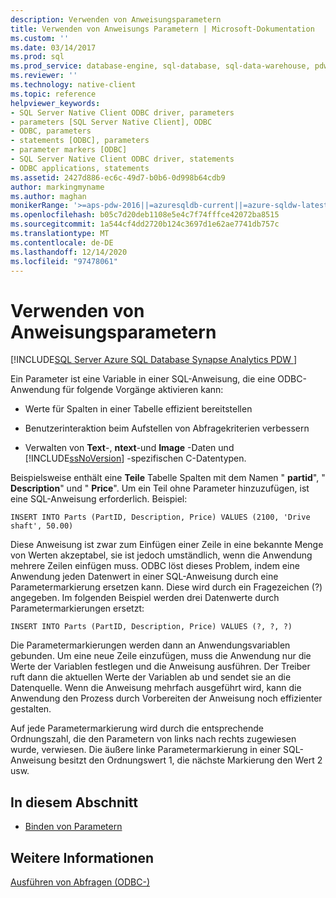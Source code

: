 ```yaml
---
description: Verwenden von Anweisungsparametern
title: Verwenden von Anweisungs Parametern | Microsoft-Dokumentation
ms.custom: ''
ms.date: 03/14/2017
ms.prod: sql
ms.prod_service: database-engine, sql-database, sql-data-warehouse, pdw
ms.reviewer: ''
ms.technology: native-client
ms.topic: reference
helpviewer_keywords:
- SQL Server Native Client ODBC driver, parameters
- parameters [SQL Server Native Client], ODBC
- ODBC, parameters
- statements [ODBC], parameters
- parameter markers [ODBC]
- SQL Server Native Client ODBC driver, statements
- ODBC applications, statements
ms.assetid: 2427d886-ec6c-49d7-b0b6-0d998b64cdb9
author: markingmyname
ms.author: maghan
monikerRange: '>=aps-pdw-2016||=azuresqldb-current||=azure-sqldw-latest||>=sql-server-2016||>=sql-server-linux-2017||=azuresqldb-mi-current'
ms.openlocfilehash: b05c7d20deb1108e5e4c7f74fffce42072ba8515
ms.sourcegitcommit: 1a544cf4dd2720b124c3697d1e62ae7741db757c
ms.translationtype: MT
ms.contentlocale: de-DE
ms.lasthandoff: 12/14/2020
ms.locfileid: "97478061"
---
```

# <a name="using-statement-parameters"></a>Verwenden von Anweisungsparametern
[!INCLUDE[SQL Server Azure SQL Database Synapse Analytics PDW ](../../includes/applies-to-version/sql-asdb-asdbmi-asa-pdw.md)]

  Ein Parameter ist eine Variable in einer SQL-Anweisung, die eine ODBC-Anwendung für folgende Vorgänge aktivieren kann:  
  
-   Werte für Spalten in einer Tabelle effizient bereitstellen  
  
-   Benutzerinteraktion beim Aufstellen von Abfragekriterien verbessern  
  
-   Verwalten von **Text**-, **ntext**-und **Image** -Daten und [!INCLUDE[ssNoVersion](../../includes/ssnoversion-md.md)] -spezifischen C-Datentypen.  
  
 Beispielsweise enthält eine **Teile** Tabelle Spalten mit dem Namen " **partid**", " **Description**" und " **Price**". Um ein Teil ohne Parameter hinzuzufügen, ist eine SQL-Anweisung erforderlich. Beispiel:  
  
```  
INSERT INTO Parts (PartID, Description, Price) VALUES (2100, 'Drive shaft', 50.00)  
```  
  
 Diese Anweisung ist zwar zum Einfügen einer Zeile in eine bekannte Menge von Werten akzeptabel, sie ist jedoch umständlich, wenn die Anwendung mehrere Zeilen einfügen muss. ODBC löst dieses Problem, indem eine Anwendung jeden Datenwert in einer SQL-Anweisung durch eine Parametermarkierung ersetzen kann. Diese wird durch ein Fragezeichen (?) angegeben. Im folgenden Beispiel werden drei Datenwerte durch Parametermarkierungen ersetzt:  
  
```  
INSERT INTO Parts (PartID, Description, Price) VALUES (?, ?, ?)  
```  
  
 Die Parametermarkierungen werden dann an Anwendungsvariablen gebunden. Um eine neue Zeile einzufügen, muss die Anwendung nur die Werte der Variablen festlegen und die Anweisung ausführen. Der Treiber ruft dann die aktuellen Werte der Variablen ab und sendet sie an die Datenquelle. Wenn die Anweisung mehrfach ausgeführt wird, kann die Anwendung den Prozess durch Vorbereiten der Anweisung noch effizienter gestalten.  
  
 Auf jede Parametermarkierung wird durch die entsprechende Ordnungszahl, die den Parametern von links nach rechts zugewiesen wurde, verwiesen. Die äußere linke Parametermarkierung in einer SQL-Anweisung besitzt den Ordnungswert 1, die nächste Markierung den Wert 2 usw.  
  
## <a name="in-this-section"></a>In diesem Abschnitt  
  
-   [Binden von Parametern](../../relational-databases/native-client-odbc-queries/using-statement-parameters-binding-parameters.md)  
  
## <a name="see-also"></a>Weitere Informationen  
 [Ausführen von Abfragen &#40;ODBC-&#41;](../../relational-databases/native-client-odbc-queries/executing-queries-odbc.md)  
  
  
